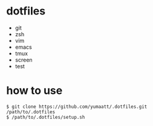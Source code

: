 # dotfiles

- git
- zsh
- vim
- emacs
- tmux
- screen
- test

# how to use

    $ git clone https://github.com/yumaatt/.dotfiles.git /path/to/.dotfiles
    $ /path/to/.dotfiles/setup.sh
